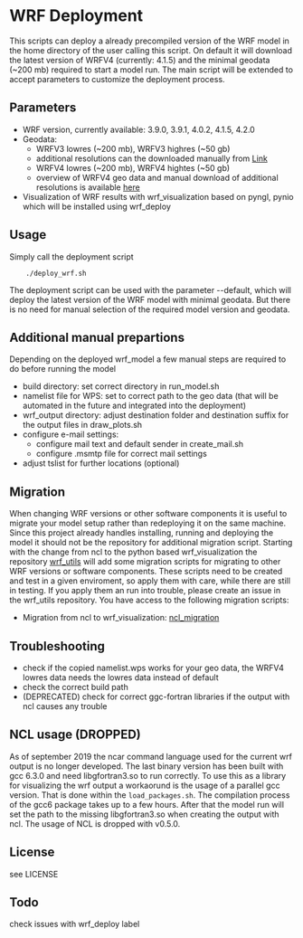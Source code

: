 # WRF Deployment

This scripts can deploy a already precompiled version of the WRF model in the
home directory of the user calling this script. On default it will download the
latest version of WRFV4 (currently: 4.1.5) and the minimal geodata (~200 mb) 
required to start a model run. The main script will be extended to accept
parameters to customize the deployment process.

## Parameters
* WRF version, currently available: 3.9.0, 3.9.1, 4.0.2, 4.1.5, 4.2.0
* Geodata: 
	* WRFV3 lowres (~200 mb), WRFV3 highres (~50 gb)
	* additional resolutions can the downloaded manually from [Link](http://www2.mmm.ucar.edu/wrf/users/download/get_sources_wps_geog_V3.html)
	* WRFV4 lowres (~200 mb), WRFV4 hightes (~50 gb)
	* overview of WRFV4 geo data and manual download of additional resolutions is available [here](http://www2.mmm.ucar.edu/wrf/users/download/get_sources_wps_geog.html)
* Visualization of WRF results with wrf_visualization based on pyngl, pynio which will be installed using wrf_deploy

## Usage
Simply call the deployment script
```
    ./deploy_wrf.sh
```
The deployment script can be used with the parameter --default, which will deploy the latest version of the WRF model with minimal
geodata. But there is no need for manual selection of the required model version and geodata.

## Additional manual prepartions
Depending on the deployed wrf_model a few manual steps are required to do before running the model
* build directory: set correct directory in run_model.sh
* namelist file for WPS: set to correct path to the geo data (that will be automated in the future and integrated into the deployment)
* wrf_output directory: adjust destination folder and destination suffix for the output files in draw_plots.sh
* configure e-mail settings:
	* configure mail text and default sender in create_mail.sh
	* configure .msmtp file for correct mail settings
* adjust tslist for further locations (optional)

## Migration
When changing WRF versions or other software components it is useful to migrate your model setup rather than redeploying it on the same machine.
Since this project already handles installing, running and deploying the model it should not be the repository for additional migration script.
Starting with the change from ncl to the python based wrf_visualization the repository [wrf_utils](https://github.com/SettRaziel/wrf_utils) will
add some migration scripts for migrating to other WRF versions or software components. These scripts need to be created and test in a given enviroment,
so apply them with care, while there are still in testing. If you apply them an run into trouble, please create an issue in the wrf_utils repository.
You have access to the following migration scripts:
* Migration from ncl to wrf_visualization: [ncl_migration](https://github.com/SettRaziel/wrf_utils/blob/development/migration/visualization_migration.sh)

## Troubleshooting
* check if the copied namelist.wps works for your geo data, the WRFV4 lowres data needs the lowres data instead of default
* check the correct build path
* (DEPRECATED) check for correct ggc-fortran libraries if the output with ncl causes any trouble

## NCL usage (DROPPED)
As of september 2019 the ncar command language used for the current wrf output is no longer developed. 
The last binary version has been built with gcc 6.3.0 and need libgfortran3.so to run correctly.
To use this as a library for visualizing the wrf output a workaorund is the usage of a parallel gcc version.
That is done within the `load_packages.sh`. The compilation process of the gcc6 package takes up to a few hours.
After that the model run will set the path to the missing libgfortran3.so when creating the output with ncl.
The usage of NCL is dropped with v0.5.0.

## License
see LICENSE

## Todo
check issues with wrf_deploy label
